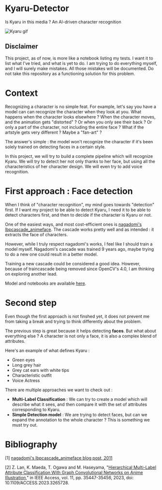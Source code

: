 # Kyaru-Detector
Is Kyaru in this media ? An AI-driven character recognition

![Kyaru gif](https://media1.tenor.com/m/a-0lShMId-sAAAAC/karyl.gif)

## Disclaimer

This project, as of now, is more like a notebook listing my tests. I want it to list what I've tried, and what is yet to do.
I am trying to do everything myself, and I will surely make mistakes. All those mistakes will be documented. Do not take this repository as a functioning solution for this problem. 

# Context

Recognizing a character is no simple feat. For example, let's say you have a model can can recognize the character when they look at you. What happens when the character looks elsewhere ? When the character moves, and the animation gets "distorted" ? Or when you only see their back ? Or only a part of the character, not including the entire face ? What if the artstyle gets very different ? Maybe a "fan-art" ? 

The answer's simple : the model won't recognize the character if it's been solely trained on detecting faces in a certain style.

In this project, we will try to build a complete pipeline which will recognize Kyaru. We will try to detect her not only thanks to her face, but using all the characteristics of her character design. We will even try to add voice recognition.

# First approach : Face detection

When I think of "character recognition", my mind goes towards "detection" first. If I want my project to be able to detect Kyaru, I need it to be able to detect characters first, and then to decide if the character is Kyaru or not.

One of the easiest ways, and most cost-efficient ones is [nagadomi's lbpcascade_animeface](https://github.com/nagadomi/lbpcascade_animeface/tree/master). The cascade works pretty well and as intended : it extracts the face of characters.

However, while I truly respect nagadomi's works, I feel like I should train a model myself. Nagadomi's cascade was trained 9 years ago, maybe trying to do a new one could result in a better model.

Training a new cascade could be considered a good idea. However, because of traincascade being removed since OpenCV's 4.0, I am thinking on exploring another lead.

Model and notebooks are available [here](https://github.com/MagicalKyaru/yolov8_animeface).

# Second step

Even though the first approach is not finshed yet, it does not prevent me from taking a break and trying to think differently about the problem.

The previous step is great because it helps detecting **faces**. But what about everything else ? A character is not only a face, it is also a complex blend of attributes.

Here's an example of what defines Kyaru : 
- Green eyes
- Long grey hair
- Grey cat ears with white tips
- Characteristic outfit
- Voice Actress

There are multiple approaches we want to check out :
- **Multi-Label Classification** : We can try to create a model which will describe what it sees, and then compare it with the set of attributes corresponding to Kyaru.
- **Simple Detection model** : We are trying to detect faces, but can we expand the annotation to the whole character ? This is something we must try out.

# Bibliography

[1] [nagadomi's lbpcascade_animeface blog post, 2011](https://ultraist.hatenablog.com/entry/20110718/1310965532)

[2] Z. Lan, K. Maeda, T. Ogawa and M. Haseyama, "[Hierarchical Multi-Label Attribute Classification With Graph Convolutional Networks on Anime Illustration](https://ieeexplore.ieee.org/document/10097719)," in IEEE Access, vol. 11, pp. 35447-35456, 2023, doi: 10.1109/ACCESS.2023.3265728.

